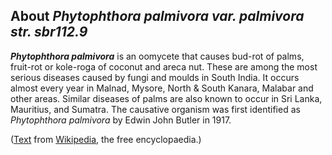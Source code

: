 About *Phytophthora palmivora var. palmivora str. sbr112.9* 
-----------------------------------------------------------



***Phytophthora palmivora*** is an oomycete that causes bud-rot of
palms, fruit-rot or kole-roga of coconut and areca nut. These are among
the most serious diseases caused by fungi and moulds in South India. It
occurs almost every year in Malnad, Mysore, North & South Kanara,
Malabar and other areas. Similar diseases of palms are also known to
occur in Sri Lanka, Mauritius, and Sumatra. The causative organism was
first identified as *Phytophthora palmivora* by Edwin John Butler in
1917.

([Text](http://en.wikipedia.org/wiki/Phytophthora_palmivora) from
[Wikipedia](http://en.wikipedia.org/), the free encyclopaedia.)
